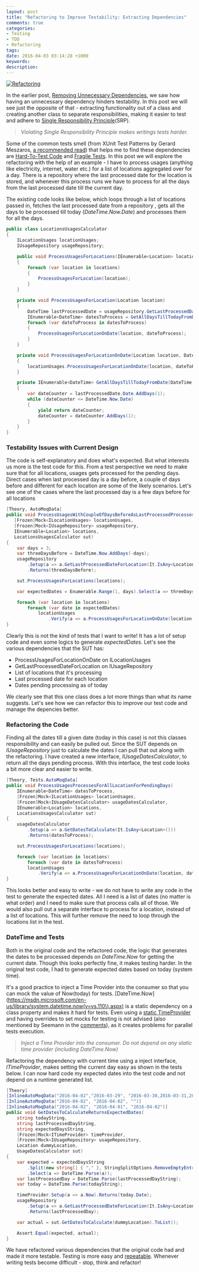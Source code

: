 ```yaml
---
layout: post
title: "Refactoring to Improve Testability: Extracting Dependencies"
comments: true
categories:
- Testing
- TDD
- Refactoring
tags: 
date: 2016-04-03 03:14:28 +1000
keywords: 
description: 
---
```

<a href="https://pixabay.com/en/code-data-programming-code-944504/" class="center" title="Image By Lawrence Monk, from https://pixabay.com/en/code-data-programming-code-944504/"><img src="{{site.images_root}}\coding.jpg" class="center" alt="Refactoring"></a>

In the earlier post, [Removing Unnecessary Dependencies](http://rahulpnath.com/blog/refactoring-to-improve-testability-removing-unnecessary-dependencies/), we saw how having an unnecessary dependency hinders testability. In this post we will see just the opposite of that - extracting functionality out of a class and creating another class to separate responsibilities, making it easier to test and adhere to [Single Responsibility Principle](https://blog.8thlight.com/uncle-bob/2014/05/08/SingleReponsibilityPrinciple.html)(SRP). 

> *Violating Single Responsibility Principle makes writings tests harder.*
 
Some of the common tests smell (from XUnit Test Patterns by Gerard Meszaros, [a recommended read](http://www.rahulpnath.com/blog/language-agnostic-books-for-every-developer-2/)) that helps me to find these dependencies are [Hard-To-Test Code](http://xunitpatterns.com/Hard%20to%20Test%20Code.html) and [Fragile Tests](http://xunitpatterns.com/Fragile%20Test.html). In this post we will explore the refactoring with the help of an example - I have to process usages (anything like electricity, internet, water etc.) for a list of locations aggregated over for a day. There is a repository where the last processed date for the location is stored, and whenever this process runs we have to process for all the days from the last processed date till the current day. 
 
The existing code looks like below, which loops through a list of locations passed in, fetches the last processed date from a repository , gets all the days to be processed till today (*DateTime.Now.Date*) and processes them for all the days.

``` csharp
public class LocationsUsagesCalculator
{
    ILocationUsages locationUsages;
    IUsageRepository usageRepository;

    public void ProcessUsagesForLocations(IEnumerable<Location> locations)
    {
        foreach (var location in locations)
        {
            ProcessUsagesForLocation(location);
        }
    }

    private void ProcessUsagesForLocation(Location location)
    {
        DateTime lastProcessedDate = usageRepository.GetLastProcessedDateForLocation(location);
        IEnumerable<DateTime> datesToProcess = GetAllDaysTillTodayFromDate(lastProcessedDate);
        foreach (var dateToProcess in datesToProcess)
        {
            ProcessUsagesForLocationOnDate(location, dateToProcess);
        }
    }

    private void ProcessUsagesForLocationOnDate(Location location, DateTime dateToProcess)
    {
        locationUsages.ProcessUsagesForLocationOnDate(location, dateToProcess);
    }

    private IEnumerable<DateTime> GetAllDaysTillTodayFromDate(DateTime lastProcessedDate)
    {
        var dateCounter = lastProcessedDate.Date.AddDays(1);
        while (dateCounter <= DateTime.Now.Date)
        {
            yield return dateCounter;
            dateCounter = dateCounter.AddDays(1);
        }
    }
}
```
### Testability Issues with Current Design ###

The code is self-explanatory and does what's expected. But what interests us more is the test code for this. From a test perspective we need to make sure
that for all locations, usages gets processed for the pending days. Direct cases when last processed day is a day before, a couple of days before and different for each location are some of the likely scenarios. Let's see one of the cases where the last processed day is a few days before for all locations
 
``` csharp
[Theory, AutoMoqData]
public void ProcessUsagesWithCoupleOfDaysBeforeAsLastProcessedProcessesAllDaysTillTodayForEachLocation(
   [Frozen]Mock<ILocationUsages> locationUsages,
   [Frozen]Mock<IUsageRepository> usageRepository,
   IEnumerable<Location> locations,
   LocationsUsagesCalculator sut)
{
    var days = 3;
    var threeDaysBefore = DateTime.Now.AddDays(-days);
    usageRepository
        .Setup(a => a.GetLastProcessedDateForLocation(It.IsAny<Location>()))
        .Returns(threeDaysBefore);

    sut.ProcessUsagesForLocations(locations);

    var expectedDates = Enumerable.Range(1, days).Select(a => threeDaysBefore.Date.AddDays(a));

    foreach (var location in locations)
        foreach (var date in expectedDates)
            locationUsages
                .Verify(a => a.ProcessUsagesForLocationOnDate(location, date), Times.Once());
}
```

Clearly this is not the kind of tests that I want to write! It has a lot of setup code and even some logics to generate *expectedDates*. Let's see the various dependencies that the SUT has:

- ProcessUsagesForLocationOnDate on ILocationUsages
- GetLastProcessedDateForLocation on IUsageRepository
- List of locations that it's processing
- Last processed date for each location
- Dates pending processing as of today

We clearly see that this one class does a lot more things than what its name suggests. Let's see how we can refactor this to improve our test code and manage the depencies better.

### Refactoring the Code ###

Finding all the dates till a given date (today in this case) is not this classes responsibility and can easily be pulled out. Since the SUT depends on *IUsageRepository* just to calculate the dates I can pull that out along with the refactoring. I have created a new interface, *IUsageDatesCalculator*, to return all the days pending process. With this interface, the test code looks a bit more clear and easier to write.

``` csharp
[Theory, Tests.AutoMoqData]
public void ProcessUsagesProcessesForAllLocationForPendingDays(
    IEnumerable<DateTime> datesToProcess,
    [Frozen]Mock<ILocationUsages> locationUsages,
    [Frozen]Mock<IUsageDatesCalculator> usageDatesCalculator,
    IEnumerable<Location> locations,
    LocationsUsagesCalculator sut)
{
    usageDatesCalculator
        .Setup(a => a.GetDatesToCalculate(It.IsAny<Location>()))
        .Returns(datesToProcess);

    sut.ProcessUsagesForLocations(locations);

    foreach (var location in locations)
        foreach (var date in datesToProcess)
        locationUsages
            .Verify(a => a.ProcessUsagesForLocationOnDate(location, date), Times.Once());
}
```

This looks better and easy to write - we do not have to write any code in the test to generate the expected dates. All I need is a list of dates (no matter is what order) and I need to make sure that process calls all of those. We would also pull out a separate interface to process for a location, instead of a list of locations. This will further remove the need to loop through the locations list in the test.

### DateTime and Tests ###

Both in the original code and the refactored code, the logic that generates the dates to be processed depends on *DateTime.Now* for getting the current date. Though this looks perfectly fine, it makes testing harder. In the original test code, I had to generate expected dates based on today (system time). 

It's a good practice to inject a Time Provider into the consumer so that you can mock the value of Now(today) for tests. [DateTime.Now](https://msdn.microsoft.com/en-us/library/system.datetime.now(v=vs.110\).aspx) is a static dependency on a class property and makes it hard for tests.
Even using a [static TimeProvider](http://stackoverflow.com/a/2425739/1948745) and having overrides to set mocks for testing is not advised (also mentioned by Seemann in the [comments](http://stackoverflow.com/questions/2425721/unit-testing-datetime-now/2425739#comment38623763_2425739)), as it creates problems for parallel tests execution.

> *Inject a Time Provider into the consumer. Do not depend on any static time provider (including DateTime.Now)*

Refactoring the dependency with current time using a inject interface, *ITimeProvider*, makes setting the current day easy as shown in the tests below. I can now hard code my expected dates into the test code and not depend on a runtime generated list.

``` csharp
[Theory]
[InlineAutoMoqData("2016-04-02","2016-03-29", "2016-03-30,2016-03-31,2016-04-01,2016-04-02")]
[InlineAutoMoqData("2016-04-02", "2016-04-02", "")]
[InlineAutoMoqData("2016-04-02", "2016-04-01", "2016-04-02")]
public void GetDatesToCalculateReturnsExpectedDates(
    string todayString, 
    string lastProcessedDayString,
    string expectedDaysString,
    [Frozen]Mock<ITimeProvider> timeProvider,
    [Frozen]Mock<IUsageRepository> usageRepository,
    Location dummyLocation,
    UsageDatesCalculator sut)
{
    var expected = expectedDaysString
        .Split(new string[] { "," }, StringSplitOptions.RemoveEmptyEntries)
        .Select(a => DateTime.Parse(a));
    var lastProcessedDay = DateTime.Parse(lastProcessedDayString);
    var today = DateTime.Parse(todayString);

    timeProvider.Setup(a => a.Now).Returns(today.Date);
    usageRepository
        .Setup(a => a.GetLastProcessedDateForLocation(It.IsAny<Location>()))
        .Returns(lastProcessedDay);

    var actual = sut.GetDatesToCalculate(dummyLocation).ToList();

    Assert.Equal(expected, actual);
}
```

We have refactored various dependencies that the original code had and made it more testable. Testing is more easy and [repeatable](https://pragprog.com/magazines/2012-01/unit-tests-are-first). Whenever writing tests become difficult - stop, think and refactor!